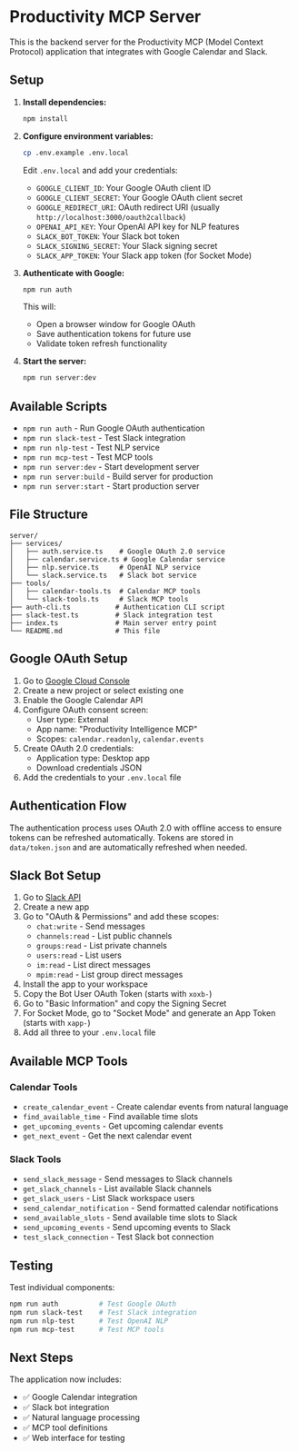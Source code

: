 # Productivity MCP Server

This is the backend server for the Productivity MCP (Model Context Protocol) application that integrates with Google Calendar and Slack.

## Setup

1. **Install dependencies:**
   ```bash
   npm install
   ```

2. **Configure environment variables:**
   ```bash
   cp .env.example .env.local
   ```
   
   Edit `.env.local` and add your credentials:
   - `GOOGLE_CLIENT_ID`: Your Google OAuth client ID
   - `GOOGLE_CLIENT_SECRET`: Your Google OAuth client secret
   - `GOOGLE_REDIRECT_URI`: OAuth redirect URI (usually `http://localhost:3000/oauth2callback`)
   - `OPENAI_API_KEY`: Your OpenAI API key for NLP features
   - `SLACK_BOT_TOKEN`: Your Slack bot token
   - `SLACK_SIGNING_SECRET`: Your Slack signing secret
   - `SLACK_APP_TOKEN`: Your Slack app token (for Socket Mode)

3. **Authenticate with Google:**
   ```bash
   npm run auth
   ```
   
   This will:
   - Open a browser window for Google OAuth
   - Save authentication tokens for future use
   - Validate token refresh functionality

4. **Start the server:**
   ```bash
   npm run server:dev
   ```

## Available Scripts

- `npm run auth` - Run Google OAuth authentication
- `npm run slack-test` - Test Slack integration
- `npm run nlp-test` - Test NLP service
- `npm run mcp-test` - Test MCP tools
- `npm run server:dev` - Start development server
- `npm run server:build` - Build server for production
- `npm run server:start` - Start production server

## File Structure

```
server/
├── services/
│   ├── auth.service.ts    # Google OAuth 2.0 service
│   ├── calendar.service.ts # Google Calendar service
│   ├── nlp.service.ts     # OpenAI NLP service
│   └── slack.service.ts   # Slack bot service
├── tools/
│   ├── calendar-tools.ts  # Calendar MCP tools
│   └── slack-tools.ts     # Slack MCP tools
├── auth-cli.ts           # Authentication CLI script
├── slack-test.ts         # Slack integration test
├── index.ts              # Main server entry point
└── README.md             # This file
```

## Google OAuth Setup

1. Go to [Google Cloud Console](https://console.cloud.google.com)
2. Create a new project or select existing one
3. Enable the Google Calendar API
4. Configure OAuth consent screen:
   - User type: External
   - App name: "Productivity Intelligence MCP"
   - Scopes: `calendar.readonly`, `calendar.events`
5. Create OAuth 2.0 credentials:
   - Application type: Desktop app
   - Download credentials JSON
6. Add the credentials to your `.env.local` file

## Authentication Flow

The authentication process uses OAuth 2.0 with offline access to ensure tokens can be refreshed automatically. Tokens are stored in `data/token.json` and are automatically refreshed when needed.

## Slack Bot Setup

1. Go to [Slack API](https://api.slack.com/apps)
2. Create a new app
3. Go to "OAuth & Permissions" and add these scopes:
   - `chat:write` - Send messages
   - `channels:read` - List public channels
   - `groups:read` - List private channels
   - `users:read` - List users
   - `im:read` - List direct messages
   - `mpim:read` - List group direct messages
4. Install the app to your workspace
5. Copy the Bot User OAuth Token (starts with `xoxb-`)
6. Go to "Basic Information" and copy the Signing Secret
7. For Socket Mode, go to "Socket Mode" and generate an App Token (starts with `xapp-`)
8. Add all three to your `.env.local` file

## Available MCP Tools

### Calendar Tools
- `create_calendar_event` - Create calendar events from natural language
- `find_available_time` - Find available time slots
- `get_upcoming_events` - Get upcoming calendar events
- `get_next_event` - Get the next calendar event

### Slack Tools
- `send_slack_message` - Send messages to Slack channels
- `get_slack_channels` - List available Slack channels
- `get_slack_users` - List Slack workspace users
- `send_calendar_notification` - Send formatted calendar notifications
- `send_available_slots` - Send available time slots to Slack
- `send_upcoming_events` - Send upcoming events to Slack
- `test_slack_connection` - Test Slack bot connection

## Testing

Test individual components:
```bash
npm run auth          # Test Google OAuth
npm run slack-test    # Test Slack integration
npm run nlp-test      # Test OpenAI NLP
npm run mcp-test      # Test MCP tools
```

## Next Steps

The application now includes:
- ✅ Google Calendar integration
- ✅ Slack bot integration
- ✅ Natural language processing
- ✅ MCP tool definitions
- ✅ Web interface for testing
